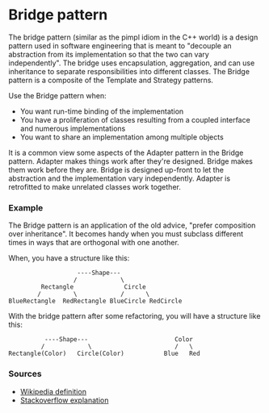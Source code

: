 # Bridge pattern

The bridge pattern (similar as the pimpl idiom in the C++ world) is a design pattern used in software engineering that is meant to "decouple an abstraction from its implementation so that the two can vary 
independently". The bridge uses encapsulation, aggregation, and can use inheritance to separate responsibilities into different classes. The Bridge pattern is a composite of the Template and Strategy patterns.

Use the Bridge pattern when:
- You want run-time binding of the implementation
- You have a proliferation of classes resulting from a coupled interface and numerous implementations
- You want to share an implementation among multiple objects

It is a common view some aspects of the Adapter pattern in the Bridge pattern. Adapter makes things work after they're designed. Bridge makes them work before they are. Bridge is designed up-front to let 
the abstraction and the implementation vary independently. Adapter is retrofitted to make unrelated classes work together. 


### Example 

The Bridge pattern is an application of the old advice, "prefer composition over inheritance". It becomes handy when you must subclass different times in ways that are orthogonal with one another. 

When, you have a structure like this:

```
                   ----Shape---
                  /            \
         Rectangle              Circle
        /         \            /      \
BlueRectangle  RedRectangle BlueCircle RedCircle

```

With the bridge pattern after some refactoring, you will have a structure like this:

```
          ----Shape---                        Color
         /            \                       /   \
Rectangle(Color)   Circle(Color)           Blue   Red

```

### Sources 

- [Wikipedia definition](https://en.wikipedia.org/wiki/Bridge_pattern)
- [Stackoverflow explanation](https://stackoverflow.com/questions/319728/when-do-you-use-the-bridge-pattern-how-is-it-different-from-adapter-pattern)
